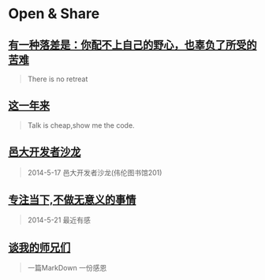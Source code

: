 #  Open & Share

## [有一种落差是：你配不上自己的野心，也辜负了所受的苦难](luocha.md)
>There is no retreat


## [这一年来](dayiyinian.md)
> Talk is cheap,show me the code.

## [邑大开发者沙龙](wyu-dev-conf.md)

>2014-5-17 邑大开发者沙龙(伟伦图书馆201)


## [专注当下,不做无意义的事情](todorightthing.md)

>2014-5-21 最近有感

## [谈我的师兄们](thank.md)

>一篇MarkDown 一份感恩







